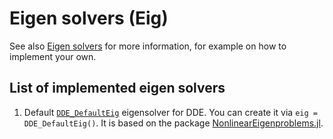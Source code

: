 # Eigen solvers (Eig)

See also [Eigen solvers](https://bifurcationkit.github.io/BifurcationKitDocs.jl/stable/eigensolver/) for more information, for example on how to implement your own.

## List of implemented eigen solvers
1. Default [`DDE_DefaultEig`](@ref) eigensolver for DDE. You can create it via `eig = DDE_DefaultEig()`. It is based on the package [NonlinearEigenproblems.jl](https://github.com/nep-pack/NonlinearEigenproblems.jl).